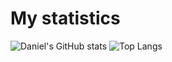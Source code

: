 # My statistics
![Daniel's GitHub stats](https://github-readme-stats.vercel.app/api?username=vyakulin&theme=dark&show_icons=true)
![Top Langs](https://github-readme-stats.vercel.app/api/top-langs/?username=vyakulin&theme=dark&layout=compact)
